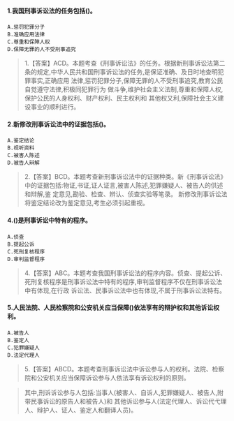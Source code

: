 #### 1.我国刑事诉讼法的任务包括()。
    A.惩罚犯罪分子
    B.准确应用法律
    C.尊重和保障人权
    D.保障无罪的人不受刑事追究
>   1.【答案】ACD。本题考查《刑事诉讼法》的任务。根据新刑事诉讼法第二
    条的规定,中华人民共和国刑事诉讼法的任务,是保证准确、及日时地查明犯罪事实,正确应用
    法律,惩罚犯罪分子,保障无罪的人不受刑事追究,教育公民自觉遵守法律,积极同犯罪行为
    做斗争,维护社会主义法制,尊重和保障人权,保护公民的人身权利、财产权利、民主权利和
    其他权又利,保障社会主义建设事业的顺利进行。

#### 2.新修改刑事诉讼法中的证据包括()。
    A.鉴定结论
    B.视听资料
    C.被害人陈述
    D.被告人辩解
>   2.【答案】BCD。本题考查新刑事诉讼法中的证据种类。新《刑事诉讼法》
    中的证据包括:物证,书证,证人证言,被害人陈述,犯罪嫌疑人、被告人的供述和辩解,鉴
    定意见,勘验、检查、辨认、侦查实验等笔录。
    新修改刑事诉讼法将鉴定结论改为鉴定意见,考生必须引起重视。    

#### 4.()是刑事诉讼中特有的程序。
    A.侦查
    B.提起公诉
    C.死刑复核程序
    D.审判监督程序
>   4.【答案】ABC。本题考查我国刑事诉讼法的程序内容。侦查、提起公诉、
    死刑复核程序是刑事诉讼法中特有的程序,审判监督程序不仅在刑事诉讼法中有体现,在行政
    诉讼法、民事诉讼法中也有体现,不属于刑事诉讼法特有。   

#### 5.人民法院、人民检察院和公安机关应当保障()依法享有的辩护权和其他诉讼权利。
    A.被告人
    B.鉴定人
    C.犯罪嫌疑人
    D.法定代理人
>   5.【答案】ABCD。本题考查刑事诉讼法中诉讼参与人的权利。法院、检察
    院和公安机关应当保障诉讼参与人依法享有诉讼权利的原则。
    
>   其中,刑诉诉讼参与人包括:当事人(被害人、自诉人,犯罪嫌疑人、被告人,附带民事诉讼的原告人和被告人)和
其他诉讼参与人(法定代理人、诉讼代弋理人、辩护人、证人、鉴定人和翻译人员)。




















     